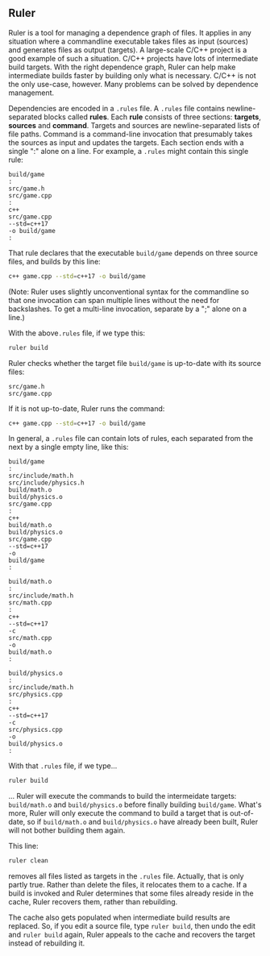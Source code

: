 <h2>Ruler</h2>

Ruler is a tool for managing a dependence graph of files.  It applies in any situation where a commandline executable takes files as input (sources) and generates files as output (targets).  A large-scale C/C++ project is a good example of such a situation.  C/C++ projects have lots of intermediate build targets.  With the right dependence graph, Ruler can help make intermediate builds faster by building only what is necessary.  C/C++ is not the only use-case, however.  Many problems can be solved by dependence management.

Dependencies are encoded in a <code>.rules</code> file.  A <code>.rules</code> file contains newline-separated blocks called <b>rules</b>.  Each <b>rule</b> consists of three sections: <b>targets</b>, <b>sources</b> and <b>command</b>.  Targets and sources are newline-separated lists of file paths.  Command is a command-line invocation that presumably takes the sources as input and updates the targets.  Each section ends with a single ":" alone on a line.  For example, a `.rules` might contain this single rule:

```rules
build/game
:
src/game.h
src/game.cpp
:
c++
src/game.cpp
--std=c++17
-o build/game
:
```

That rule declares that the executable `build/game` depends on three source files, and builds by this line:

```sh
c++ game.cpp --std=c++17 -o build/game
```

(Note: Ruler uses slightly unconventional syntax for the commandline so that one invocation can span multiple lines without the need for backslashes.  To get a multi-line invocation, separate by a ";" alone on a line.)

With the above`.rules` file, if we type this:

```sh
ruler build
```

Ruler checks whether the target file `build/game` is up-to-date with its source files:

```
src/game.h
src/game.cpp
```

If it is not up-to-date, Ruler runs the command:

```sh
c++ game.cpp --std=c++17 -o build/game
```

In general, a `.rules` file can contain lots of rules, each separated from the next by a single empty line, like this:

```rules
build/game
:
src/include/math.h
src/include/physics.h
build/math.o
build/physics.o
src/game.cpp
:
c++
build/math.o
build/physics.o
src/game.cpp
--std=c++17
-o
build/game
:

build/math.o
:
src/include/math.h
src/math.cpp
:
c++
--std=c++17
-c
src/math.cpp
-o
build/math.o
:

build/physics.o
:
src/include/math.h
src/physics.cpp
:
c++
--std=c++17
-c
src/physics.cpp
-o
build/physics.o
:
```

With that `.rules` file, if we type...

```sh
ruler build
```

... Ruler will execute the commands to build the intermeidate targets: <code>build/math.o</code> and <code>build/physics.o</code> before finally building <code>build/game</code>.  What's more, Ruler will only execute the command to build a target that is out-of-date, so if <code>build/math.o</code> and <code>build/physics.o</code> have already been built, Ruler will not bother building them again.

This line:

```sh
ruler clean
```

removes all files listed as targets in the <code>.rules</code> file.  Actually, that is only partly true.  Rather than delete the files, it relocates them to a cache.  If a build is invoked and Ruler determines that some files already reside in the cache, Ruler recovers them, rather than rebuilding.

The cache also gets populated when intermediate build results are replaced.  So, if you edit a source file, type `ruler build`, then undo the edit and `ruler build` again, Ruler appeals to the cache and recovers the target instead of rebuilding it.

